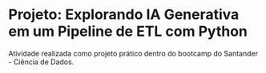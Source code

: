 # Projeto: Explorando IA Generativa em um Pipeline de ETL com Python

Atividade realizada como projeto prático dentro do bootcamp do Santander - Ciência de Dados.
